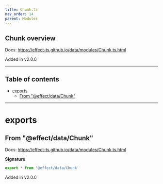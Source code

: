 ```yaml
---
title: Chunk.ts
nav_order: 14
parent: Modules
---
```


## Chunk overview

Docs: https://effect-ts.github.io/data/modules/Chunk.ts.html

Added in v2.0.0

---

<h2 class="text-delta">Table of contents</h2>

- [exports](#exports)
  - [From "@effect/data/Chunk"](#from-effectdatachunk)

---

# exports

## From "@effect/data/Chunk"

Docs: https://effect-ts.github.io/data/modules/Chunk.ts.html

**Signature**

```ts
export * from '@effect/data/Chunk'
```

Added in v2.0.0
